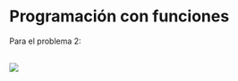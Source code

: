 # Programación con funciones

Para el problema 2:<br/><br/>

<img src="https://render.githubusercontent.com/render/math?math=sin(x) = \sum_{i=0}^{\infty}\frac{(-1)^n}{(2n + 1)!}x^{2n + 1}">


